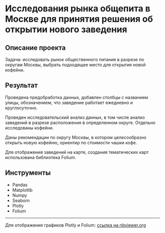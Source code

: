 # Исследования рынка общепита в Москве для принятия решения об открытии нового заведения

## Описание проекта

Задача: исследовать рынок общественного питания в разрезе по округам Москвы, выбрать подходящее место для открытия новой кофейни.

## Результат
Проведена предобработка данных, добавлен столбцы с названием улицы, обозначением, что заведение работает ежедневно и круглосуточно.  

Проведен исследовательский анализ данных, в том числе анализ заведений в разрезе расположения в определенном округе. Отдельно исследованы кофейни.  

Даны рекомендации по округу Москвы, в котором целесообразно открыть новую кофейню, ориентир по стоимости чашки кофе.  

Для отображения заведений на карте, создания тематических карт использована библиотека Folium.

## Инструменты
- Pandas
- Matplotlib
- Numpy
- Seaborn
- Plotly
- Folium

---

Для отображения графиков Plotly и Folium: [ссылка на nbviewer.org]()
